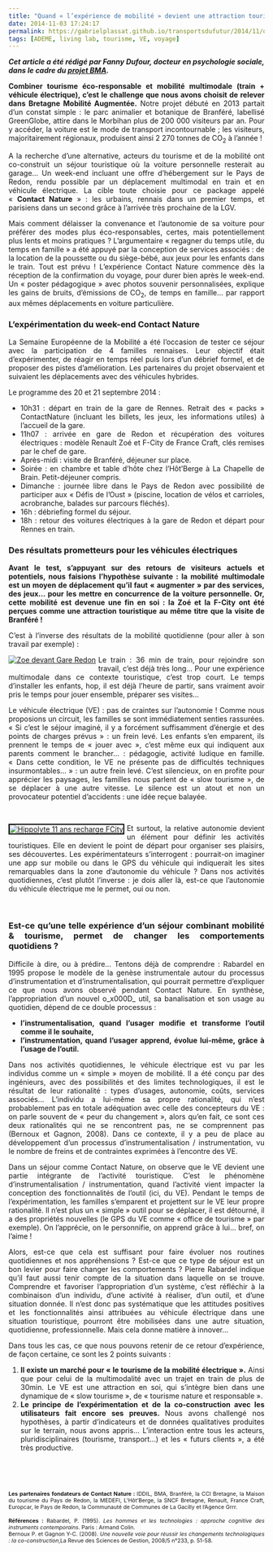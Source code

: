 ```yaml
---
title: "Quand « l’expérience de mobilité » devient une attraction touristique : un vecteur de changement des comportements ?"
date: 2014-11-03 17:24:17
permalink: https://gabrielplassat.github.io/transportsdufutur/2014/11/quand-lexperience-de-mobilite-devient-une-attraction-touristique-un-vecteur-de-changement-des-compor.html
tags: [ADEME, living lab, tourisme, VE, voyage]
---
```


<p style="text-align: justify"><em><strong>Cet article a été rédigé par Fanny Dufour, docteur en psychologie sociale, dans le cadre du <a href="http://www.themavision.fr/jcms/rw_314962/bma" target="_blank">projet BMA</a>.</strong></em></p> <p style="text-align: justify"><strong>Combiner tourisme éco-responsable et mobilité multimodale (train + véhicule électrique), c’est le challenge que nous avons choisit de relever dans Bretagne Mobilité Augmentée.</strong> Notre projet débuté en 2013 partait d’un constat simple : le parc animalier et botanique de Branféré, labellisé GreenGlobe, attire dans le Morbihan plus de 200 000 visiteurs par an. Pour y accéder, la voiture est le mode de transport incontournable ; les visiteurs, majoritairement régionaux, produisent ainsi 2 270 tonnes de CO<sub>2</sub> à l’année !</p> <p style="text-align: justify">A la recherche d’une alternative, acteurs du tourisme et de la mobilité ont co-construit un séjour touristique où la voiture personnelle resterait au garage… Un week-end incluant une offre d’hébergement sur le Pays de Redon, rendu possible par un déplacement multimodal en train et en véhicule électrique. La cible toute choisie pour ce package appelé « <strong>Contact Nature</strong> » : les urbains, rennais dans un premier temps, et parisiens dans un second grâce à l’arrivée très prochaine de la LGV.</p> <p style="text-align: justify"></p>  <!--more-->  <p style="text-align: justify">Mais comment délaisser la convenance et l’autonomie de sa voiture pour préférer des modes plus éco-responsables, certes, mais potentiellement plus lents et moins pratiques ? L’argumentaire « regagner du temps utile, du temps en famille » a été appuyé par la conception de services associés : de la location de la poussette ou du siège-bébé, aux jeux pour les enfants dans le train. Tout est prévu ! L’expérience Contact Nature commence dès la réception de la confirmation du voyage, pour durer bien après le week-end. Un « poster pédagogique » avec photos souvenir personnalisées, explique les gains de bruits, d’émissions de CO<sub>2</sub>, de temps en famille… par rapport aux mêmes déplacements en voiture particulière.</p> <h3 style="text-align: justify"><strong>L’expérimentation du week-end Contact Nature</strong></h3> <p style="text-align: justify">La Semaine Européenne de la Mobilité a été l’occasion de tester ce séjour avec la participation de 4 familles rennaises. Leur objectif était d’expérimenter, de réagir en temps réel puis lors d’un débrief formel, et de proposer des pistes d’amélioration. Les partenaires du projet observaient et suivaient les déplacements avec des véhicules hybrides.</p> <p style="text-align: justify">Le programme des 20 et 21 septembre 2014 :</p> <ul style="text-align: justify"> <li>10h31 : départ en train de la gare de Rennes. Retrait des « packs » ContactNature (incluant les billets, les jeux, les informations utiles) à l’accueil de la gare.</li> <li>11h07 : arrivée en gare de Redon et récupération des voitures électriques : modèle Renault Zoé et F-City de France Craft, clés remises par le chef de gare.</li> <li>Après-midi : visite de Branféré, déjeuner sur place.</li> <li>Soirée : en chambre et table d’hôte chez l’Hôt’Berge à La Chapelle de Brain. Petit-déjeuner compris.</li> <li>Dimanche : journée libre dans le Pays de Redon avec possibilité de participer aux « Défis de l’Oust » (piscine, location de vélos et carrioles, acrobranche, balades sur parcours fléchés).</li> <li>16h : débriefing formel du séjour.</li> <li>18h : retour des voitures électriques à la gare de Redon et départ pour Rennes en train.</li> </ul> <h3 style="text-align: justify"><strong>Des résultats prometteurs pour les véhicules électriques</strong></h3> <p style="text-align: justify"><strong>Avant le test, s’appuyant sur des retours de visiteurs actuels et potentiels, nous faisions l’hypothèse suivante : la mobilité multimodale est un moyen de déplacement qu’il faut « augmenter » par des services, des jeux… pour les mettre en concurrence de la voiture personnelle. Or, cette mobilité est devenue une fin en soi : la Zoé et la F-City ont été perçues comme une attraction touristique au même titre que la visite de Branféré !</strong></p> <p style="text-align: justify">C’est à l’inverse des résultats de la mobilité quotidienne (pour aller à son travail par exemple) :</p> <p style="text-align: justify"><a class="asset-img-link" href="http://a1.typepad.com/6a01b7c6d88d59970b01b7c6fca5e1970b-pi" style="float: left"><img alt="Zoe devant Gare Redon" class="asset  asset-image at-xid-6a01b7c6d88d59970b01b7c6fca5e1970b img-responsive" src="http://a1.typepad.com/6a01b7c6d88d59970b01b7c6fca5e1970b-120wi" style="margin: 0px 5px 5px 0px;border: 3px  #000000" title="Zoe devant Gare Redon" /></a>Le train : 36 min de train, pour rejoindre son travail, c’est déjà très long… Pour une expérience multimodale dans ce contexte touristique, c’est trop court. Le temps d’installer les enfants, hop, il est déjà l’heure de partir, sans vraiment avoir pris le temps pour jouer ensemble, préparer ses visites…</p> <p style="text-align: justify">Le véhicule électrique (VE) : pas de craintes sur l’autonomie ! Comme nous proposions un circuit, les familles se sont immédiatement senties rassurées. « Si c’est le séjour imaginé, il y a forcément suffisamment d’énergie et des points de charges prévus » : un frein levé. Les enfants s’en emparent, ils prennent le temps de « jouer avec », c’est même eux qui indiquent aux parents comment le brancher… : pédagogie, activité ludique en famille. « Dans cette condition, le VE ne présente pas de difficultés techniques insurmontables… » : un autre frein levé. C’est silencieux, on en profite pour apprécier les paysages, les familles nous parlent de « slow tourisme », de se déplacer à une autre vitesse. Le silence est un atout et non un provocateur potentiel d’accidents : une idée reçue balayée.</p> <p style="text-align: justify"> </p> <p style="text-align: justify"><a class="asset-img-link" href="https://gabrielplassat.github.io/transportsdufutur/wp-content/uploads/sites/6/old/6a0120a66d2ad4970b01b8d0899ad4970c-pi.png" style="float: left"><img alt="Hippolyte 11 ans recharge FCity" class="asset  asset-image at-xid-6a0120a66d2ad4970b01b8d0899ad4970c img-responsive" src="/wp-content/uploads/sites/6/old/6a0120a66d2ad4970b01b8d0899ad4970c-320wi.png" style="margin: 0px 5px 5px 0px;border: 2px solid #000000" title="Hippolyte 11 ans recharge FCity" /></a>Et surtout, la relative autonomie devient un élément pour définir les activités touristiques. Elle en devient le point de départ pour organiser ses plaisirs, ses découvertes. Les expérimentateurs s’interrogent : pourrait-on imaginer une app sur mobile ou dans le GPS du véhicule qui indiquerait les sites remarquables dans la zone d’autonomie du véhicule ? Dans nos activités quotidiennes, c’est plutôt l’inverse : je dois aller là, est-ce que l’autonomie du véhicule électrique me le permet, oui ou non.</p> <p style="text-align: justify"> </p> <h3 style="text-align: justify"><strong>Est-ce qu’une telle expérience d’un séjour combinant mobilité & tourisme, permet de changer les comportements quotidiens ?</strong></h3> <p style="text-align: justify">Difficile à dire, ou à prédire… Tentons déjà de comprendre : Rabardel en 1995 propose le modèle de la genèse instrumentale autour du processus d’instrumentation et d’instrumentalisation, qui pourrait permettre d’expliquer ce que nous avons observé pendant Contact Nature. En synthèse, l’appropriation d’un nouvel o_x000D_
util, sa banalisation et son usage au quotidien, dépend de ce double processus :</p> <ul style="text-align: justify"> <li><strong>l’instrumentalisation, quand l’usager modifie et transforme l’outil comme il le souhaite,</strong></li> <li><strong>l’instrumentation, quand l’usager apprend, évolue lui-même, grâce à l’usage de l’outil.</strong></li> </ul> <p style="text-align: justify">Dans nos activités quotidiennes, le véhicule électrique est vu par les individus comme un « simple » moyen de mobilité. Il a été conçu par des ingénieurs, avec des possibilités et des limites technologiques, il est le résultat de leur rationalité : types d’usages, autonomie, coûts, services associés… L’individu a lui-même sa propre rationalité, qui n’est probablement pas en totale adéquation avec celle des concepteurs du VE : on parle souvent de « peur du changement », alors qu’en fait, ce sont ces deux rationalités qui ne se rencontrent pas, ne se comprennent pas (Bernoux et Gagnon, 2008). Dans ce contexte, il y a peu de place au développement d’un processus d’instrumentalisation / instrumentation, vu le nombre de freins et de contraintes exprimées à l’encontre des VE.</p> <p style="text-align: justify">Dans un séjour comme Contact Nature, on observe que le VE devient une partie intégrante de l’activité touristique. C’est le phénomène d’instrumentalisation / instrumentation, quand l’activité vient impacter la conception des fonctionnalités de l’outil (ici, du VE). Pendant le temps de l’expérimentation, les familles s’emparent et projettent sur le VE leur propre rationalité. Il n’est plus un « simple » outil pour se déplacer, il est détourné, il a des propriétés nouvelles (le GPS du VE comme « office de tourisme » par exemple). On l’apprécie, on le personnifie, on apprend grâce à lui… bref, on l’aime !</p> <p style="text-align: justify">Alors, est-ce que cela est suffisant pour faire évoluer nos routines quotidiennes et nos appréhensions ? Est-ce que ce type de séjour est un bon levier pour faire changer les comportements ? Pierre Rabardel indique qu’il faut aussi tenir compte de la situation dans laquelle on se trouve. Comprendre et favoriser l’appropriation d’un système, c’est réfléchir à la combinaison d’un individu, d’une activité à réaliser, d’un outil, et d’une situation donnée. Il n’est donc pas systématique que les attitudes positives et les fonctionnalités ainsi attribuées au véhicule électrique dans une situation touristique, pourront être mobilisées dans une autre situation, quotidienne, professionnelle. Mais cela donne matière à innover…</p> <p style="text-align: justify">Dans tous les cas, ce que nous pouvons retenir de ce retour d’expérience, de façon certaine, ce sont les 2 points suivants :</p> <ol style="text-align: justify"> <li><strong>Il existe un marché pour « le tourisme de la mobilité électrique ».</strong> Ainsi que pour celui de la multimodalité avec un trajet en train de plus de 30min. Le VE est une attraction en soi, qui s’intègre bien dans une dynamique de « slow tourisme », de « tourisme nature et responsable ».</li> <li><strong>Le principe de l’expérimentation et de la co-construction avec les utilisateurs fait encore ses preuves. </strong>Nous avons challengé nos hypothèses, à partir d’indicateurs et de données qualitatives produites sur le terrain, nous avons appris… L’interaction entre tous les acteurs, pluridisciplinaires (tourisme, transport…) et les « futurs clients », a été très productive.</li> </ol> <p style="text-align: justify"> </p> <p style="text-align: justify"> </p> <p style="text-align: justify"><span style="font-size: 8pt"><strong>Les partenaires fondateurs de Contact Nature : </strong></span><span style="font-size: 8pt">IDDIL, BMA, Branféré, la CCI Bretagne, la Maison du tourisme du Pays de Redon, la MEDEFI, L’Hôt’Berge, la SNCF Bretagne, Renault, France Craft, Europcar, le Pays de Redon, la Communauté de Communes de La Gacilly et l’Agence Grrr.</span></p> <p style="text-align: justify"><strong style="font-size: 8pt">Références : </strong><span style="font-size: 8pt">Rabardel, P. (1995). <em>Les hommes et les technologies : approche cognitive des instruments </em><em>contemporains</em>. Paris : Armand Colin.</span><br /><span style="font-size: 8pt">Bernoux P. et Gagnon Y-C. (2008). </span><em style="font-size: 8pt">Une nouvelle voie pour réussir les changements technologiques : la co-construction</em><span style="font-size: 8pt">,La Revue des Sciences de Gestion, 2008/5 n°233, p. 51-58.</span></p>
